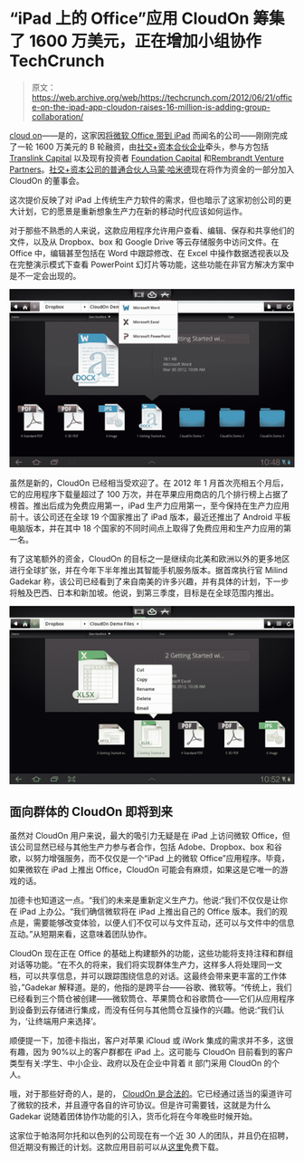 # “iPad 上的 Office”应用 CloudOn 筹集了 1600 万美元，正在增加小组协作 TechCrunch

> 原文：<https://web.archive.org/web/https://techcrunch.com/2012/06/21/office-on-the-ipad-app-cloudon-raises-16-million-is-adding-group-collaboration/>

[cloud on](https://web.archive.org/web/20230128194549/http://site.cloudon.com/)——是的，这家因[将微软 Office 带到 iPad](https://web.archive.org/web/20230128194549/https://techcrunch.com/2012/04/10/ms-office-app-cloudon-ramps-up-productivity-on-the-ipad-with-box-and-adobe-reader-support/) 而闻名的公司——刚刚完成了一轮 1600 万美元的 B 轮融资，由[社交+资本合伙企业](https://web.archive.org/web/20230128194549/http://www.crunchbase.com/financial-organization/the-social-capital-partnership)牵头，参与方包括 [Translink Capital](https://web.archive.org/web/20230128194549/http://www.crunchbase.com/financial-organization/translink-capital) 以及现有投资者 [Foundation Capital](https://web.archive.org/web/20230128194549/http://www.crunchbase.com/financial-organization/foundation-capital) 和[Rembrandt Venture Partners](https://web.archive.org/web/20230128194549/http://www.crunchbase.com/financial-organization/rembrant-venture-partners)。[社交+资本公司的普通合伙人马蒙·哈米德](https://web.archive.org/web/20230128194549/http://www.crunchbase.com/person/mamoon-hamid-2)现在将作为资金的一部分加入 CloudOn 的董事会。

这次提价反映了对 iPad 上传统生产力软件的需求，但也暗示了这家初创公司的更大计划，它的愿景是重新想象生产力在新的移动时代应该如何运作。

对于那些不熟悉的人来说，这款应用程序允许用户查看、编辑、保存和共享他们的文件，以及从 Dropbox、box 和 Google Drive 等云存储服务中访问文件。在 Office 中，编辑甚至包括在 Word 中跟踪修改、在 Excel 中操作数据透视表以及在完整演示模式下查看 PowerPoint 幻灯片等功能，这些功能在非官方解决方案中是不一定会出现的。

[![](img/983378eba073f0362347c7f7be49c29b.png "cloudon1")](https://web.archive.org/web/20230128194549/https://techcrunch.com/2012/06/21/office-on-the-ipad-app-cloudon-raises-16-million-is-adding-group-collaboration/cloudon1/)

虽然是新的，CloudOn 已经相当受欢迎了。在 2012 年 1 月首次亮相五个月后，它的应用程序下载量超过了 100 万次，并在苹果应用商店的几个排行榜上占据了榜首。推出后成为免费应用第一，iPad 生产力应用第一，至今保持在生产力应用前十。该公司还在全球 19 个国家推出了 iPad 版本，最近还推出了 Android 平板电脑版本，并在其中 18 个国家的不同时间点上取得了免费应用和生产力应用的第一名。

有了这笔额外的资金，CloudOn 的目标之一是继续向北美和欧洲以外的更多地区进行全球扩张，并在今年下半年推出其智能手机服务版本。据首席执行官 Milind Gadekar 称，该公司已经看到了来自南美的许多兴趣，并有具体的计划，下一步将触及巴西、日本和新加坡。他说，到第三季度，目标是在全球范围内推出。

[![](img/994ce70a309e643f148508c98d2f4e5d.png "cloudon2")](https://web.archive.org/web/20230128194549/https://techcrunch.com/2012/06/21/office-on-the-ipad-app-cloudon-raises-16-million-is-adding-group-collaboration/cloudon2/)

## 面向群体的 CloudOn 即将到来

虽然对 CloudOn 用户来说，最大的吸引力无疑是在 iPad 上访问微软 Office，但该公司显然已经与其他生产力参与者合作，包括 Adobe、Dropbox、box 和谷歌，以努力增强服务，而不仅仅是一个“iPad 上的微软 Office”应用程序。毕竟，如果微软在 iPad 上推出 Office，CloudOn 可能会有麻烦，如果这是它唯一的游戏的话。

加德卡也知道这一点。“我们的未来是重新定义生产力。他说:“我们不仅仅是让你在 iPad 上办公。“我们确信微软将在 iPad 上推出自己的 Office 版本。我们的观点是，需要能够改变体验，以便人们不仅可以与文件互动，还可以与文件中的信息互动。”从短期来看，这意味着团队协作。

CloudOn 现在正在 Office 的基础上构建额外的功能，这些功能将支持注释和群组对话等功能。“在不久的将来，我们将实现群体生产力，这样多人将处理同一文档，可以共享信息，并可以跟踪围绕信息的对话。这最终会带来更丰富的工作体验，”Gadekar 解释道。是的，他指的是跨平台——谷歌、微软等。“传统上，我们已经看到三个筒仓被创建——微软筒仓、苹果筒仓和谷歌筒仓——它们从应用程序到设备到云存储进行集成，而没有任何与其他筒仓互操作的兴趣。他说:“我们认为，‘让终端用户来选择’。

顺便提一下，加德卡指出，客户对苹果 iCloud 或 iWork 集成的需求并不多，这很有趣，因为 90%以上的客户群都在 iPad 上。这可能与 CloudOn 目前看到的客户类型有关:学生、中小企业、政府以及在企业中背着 it 部门采用 CloudOn 的个人。

哦，对于那些好奇的人，是的， [CloudOn 是合法的](https://web.archive.org/web/20230128194549/http://help.cloudon.com/knowledgebase/articles/57737-is-cloudon-legal)。它已经通过适当的渠道许可了微软的技术，并且遵守各自的许可协议。但是许可需要钱，这就是为什么 Gadekar 说随着团体协作功能的引入，货币化将在今年晚些时候开始。

这家位于帕洛阿尔托和以色列的公司现在有一个近 30 人的团队，并且仍在招聘，但近期没有搬迁的计划。这款应用目前可以从[这里](https://web.archive.org/web/20230128194549/http://site.cloudon.com/product/)免费下载。